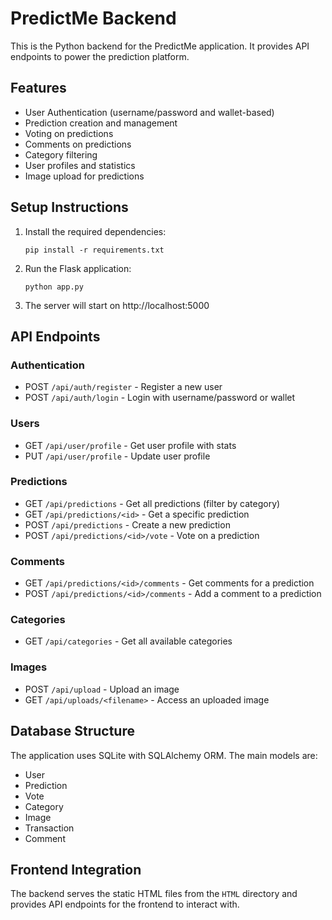 # PredictMe Backend

This is the Python backend for the PredictMe application. It provides API endpoints to power the prediction platform.

## Features

- User Authentication (username/password and wallet-based)
- Prediction creation and management
- Voting on predictions
- Comments on predictions
- Category filtering
- User profiles and statistics
- Image upload for predictions

## Setup Instructions

1. Install the required dependencies:
   ```
   pip install -r requirements.txt
   ```

2. Run the Flask application:
   ```
   python app.py
   ```

3. The server will start on http://localhost:5000

## API Endpoints

### Authentication
- POST `/api/auth/register` - Register a new user
- POST `/api/auth/login` - Login with username/password or wallet

### Users
- GET `/api/user/profile` - Get user profile with stats
- PUT `/api/user/profile` - Update user profile

### Predictions
- GET `/api/predictions` - Get all predictions (filter by category)
- GET `/api/predictions/<id>` - Get a specific prediction
- POST `/api/predictions` - Create a new prediction
- POST `/api/predictions/<id>/vote` - Vote on a prediction

### Comments
- GET `/api/predictions/<id>/comments` - Get comments for a prediction
- POST `/api/predictions/<id>/comments` - Add a comment to a prediction

### Categories
- GET `/api/categories` - Get all available categories

### Images
- POST `/api/upload` - Upload an image
- GET `/api/uploads/<filename>` - Access an uploaded image

## Database Structure

The application uses SQLite with SQLAlchemy ORM. The main models are:
- User
- Prediction
- Vote
- Category
- Image
- Transaction
- Comment

## Frontend Integration

The backend serves the static HTML files from the `HTML` directory and provides API endpoints for the frontend to interact with.
